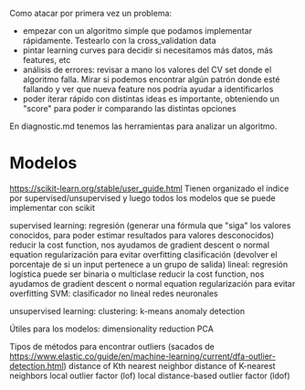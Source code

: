 Como atacar por primera vez un problema:
 - empezar con un algoritmo simple que podamos implementar rápidamente. Testearlo con la cross_validation data
 - pintar learning curves para decidir si necesitamos más datos, más features, etc
 - análisis de errores: revisar a mano los valores del CV set donde el algoritmo falla. Mirar si podemos encontrar algún patrón donde esté fallando y ver que nueva feature nos podría ayudar a identificarlos
 - poder iterar rápido con distintas ideas es importante, obteniendo un "score" para poder ir comparando las distintas opciones

En diagnostic.md tenemos las herramientas para analizar un algoritmo.






# Modelos
https://scikit-learn.org/stable/user_guide.html
Tienen organizado el índice por supervised/unsupervised y luego todos los modelos que se puede implementar con scikit

  supervised learning:
    regresión (generar una fórmula que "siga" los valores conocidos, para poder estimar resultados para valores desconocidos)
      reducir la cost function, nos ayudamos de gradient descent o normal equation
      regularización para evitar overfitting
    clasificación (devolver el porcentaje de si un input pertenece a un grupo de salida)
      lineal: regresión logística
        puede ser binaria o multiclase
        reducir la cost function, nos ayudamos de gradient descent o normal equation
        regularización para evitar overfitting
      SVM: clasificador no lineal
      redes neuronales


  unsupervised learning:
    clustering:
      k-means
    anomaly detection


  Útiles para los modelos:
    dimensionality reduction
      PCA




Tipos de métodos para encontrar outliers (sacados de https://www.elastic.co/guide/en/machine-learning/current/dfa-outlier-detection.html)
distance of Kth nearest neighbor
distance of K-nearest neighbors
local outlier factor (lof)
local distance-based outlier factor (ldof)
